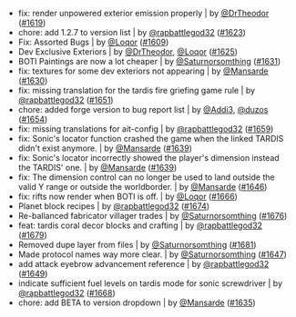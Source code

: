 - fix: render unpowered exterior emission properly | by [@DrTheodor](https://github.com/DrTheodor) ([#1619](https://github.com/amblelabs/ait/pull/1619))
- chore: add 1.2.7 to version list | by [@rapbattlegod32](https://github.com/rapbattlegod32) ([#1623](https://github.com/amblelabs/ait/pull/1623))
- Fix: Assorted Bugs | by [@Loqor](https://github.com/Loqor) ([#1609](https://github.com/amblelabs/ait/pull/1609))
- Dev Exclusive Exteriors | by [@DrTheodor](https://github.com/DrTheodor), [@Loqor](https://github.com/Loqor) ([#1625](https://github.com/amblelabs/ait/pull/1625))
- BOTI Paintings are now a lot cheaper | by [@Saturnorsomthing](https://github.com/Saturnorsomthing) ([#1631](https://github.com/amblelabs/ait/pull/1631))
- fix: textures for some dev exteriors not appearing | by [@Mansarde](https://github.com/Mansarde) ([#1630](https://github.com/amblelabs/ait/pull/1630))
- fix: missing translation for the tardis fire griefing game rule | by [@rapbattlegod32](https://github.com/rapbattlegod32) ([#1651](https://github.com/amblelabs/ait/pull/1651))
- chore: added forge version to bug report list | by [@Addi3](https://github.com/Addi3), [@duzos](https://github.com/duzos) ([#1654](https://github.com/amblelabs/ait/pull/1654))
- fix: missing translations for ait-config | by [@rapbattlegod32](https://github.com/rapbattlegod32) ([#1659](https://github.com/amblelabs/ait/pull/1659))
- fix: Sonic's locator function crashed the game when the linked TARDIS didn't exist anymore. | by [@Mansarde](https://github.com/Mansarde) ([#1639](https://github.com/amblelabs/ait/pull/1639))
- fix: Sonic's locator incorrectly showed the player's dimension instead the TARDIS' one. | by [@Mansarde](https://github.com/Mansarde) ([#1639](https://github.com/amblelabs/ait/pull/1639))
- fix: The dimension control can no longer be used to land outside the valid Y range or outside the worldborder. | by [@Mansarde](https://github.com/Mansarde) ([#1646](https://github.com/amblelabs/ait/pull/1646))
- fix: rifts now render when BOTI is off. | by [@Loqor](https://github.com/Loqor) ([#1666](https://github.com/amblelabs/ait/pull/1666))
- Planet block recipes | by [@rapbattlegod32](https://github.com/rapbattlegod32) ([#1674](https://github.com/amblelabs/ait/pull/1674))
- Re-ballanced fabricator villager trades | by [@Saturnorsomthing](https://github.com/Saturnorsomthing) ([#1676](https://github.com/amblelabs/ait/pull/1676))
- feat: tardis coral decor blocks and crafting | by [@rapbattlegod32](https://github.com/rapbattlegod32) ([#1679](https://github.com/amblelabs/ait/pull/1679))
- Removed dupe layer from files | by [@Saturnorsomthing](https://github.com/Saturnorsomthing) ([#1681](https://github.com/amblelabs/ait/pull/1681))
- Made protocol names way more clear. | by [@Saturnorsomthing](https://github.com/Saturnorsomthing) ([#1647](https://github.com/amblelabs/ait/pull/1647))
- add attack eyebrow advancement reference | by [@rapbattlegod32](https://github.com/rapbattlegod32) ([#1649](https://github.com/amblelabs/ait/pull/1649))
- indicate sufficient fuel levels on tardis mode for sonic screwdriver | by [@rapbattlegod32](https://github.com/rapbattlegod32) ([#1668](https://github.com/amblelabs/ait/pull/1668))
- chore: add BETA to version dropdown | by [@Mansarde](https://github.com/Mansarde) ([#1635](https://github.com/amblelabs/ait/pull/1635))
